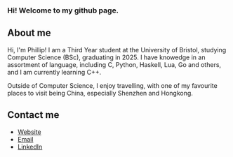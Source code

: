 ### Hi! Welcome to my github page.

## About me

Hi, I'm Phillip! I am a Third Year student at the University of Bristol, studying Computer Science (BSc), graduating in 2025. I have knowedge in an assortment of language, including C, Python, Haskell, Lua, Go and others, and I am currently learning C++.

Outside of Computer Science, I enjoy travelling, with one of my favourite places to visit being China, especially Shenzhen and Hongkong.

## Contact me
 - [Website][ 1 ]
 - [Email][ 2 ]
 - [LinkedIn][ 3 ]


[1]:https://phil-daniel.co.uk
[2]:mailto:phillip.s.w.daniel@gmail.com
[3]:https://www.linkedin.com/in/phil-daniel
